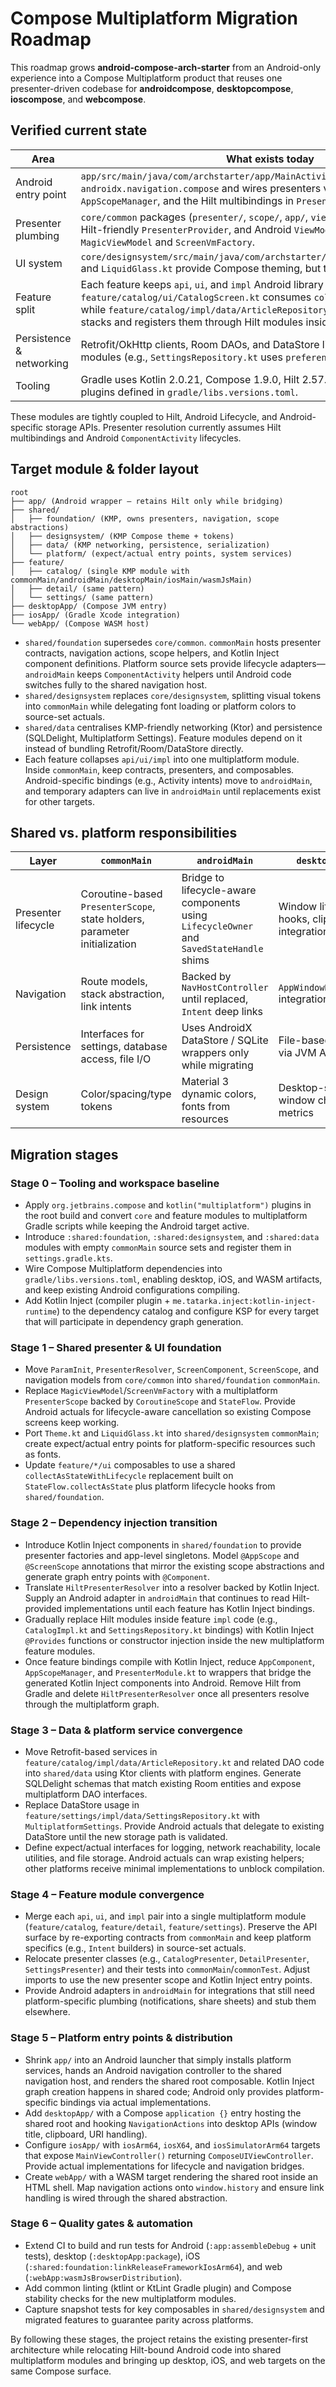# Compose Multiplatform Migration Roadmap

This roadmap grows **android-compose-arch-starter** from an Android-only experience into a Compose Multiplatform product that reuses one presenter-driven codebase for **androidcompose**, **desktopcompose**, **ioscompose**, and **webcompose**.

## Verified current state

| Area | What exists today |
| --- | --- |
| Android entry point | `app/src/main/java/com/archstarter/app/MainActivity` drives `AppNavHost` with `androidx.navigation.compose` and wires presenters via `HiltPresenterResolver`, `AppScopeManager`, and the Hilt multibindings in `PresenterModule.kt`.
| Presenter plumbing | `core/common` packages (`presenter/`, `scope/`, `app/`, `viewmodel/`) expose `ParamInit`, Hilt-friendly `PresenterProvider`, and Android `ViewModel` bridges such as `MagicViewModel` and `ScreenVmFactory`.
| UI system | `core/designsystem/src/main/java/com/archstarter/core/designsystem/Theme.kt` and `LiquidGlass.kt` provide Compose theming, but the module is Android-only.
| Feature split | Each feature keeps `api`, `ui`, and `impl` Android library modules. For example, `feature/catalog/ui/CatalogScreen.kt` consumes `collectAsStateWithLifecycle` while `feature/catalog/impl/data/ArticleRepository.kt` builds Retrofit + Room stacks and registers them through Hilt modules inside `CatalogImpl.kt`.
| Persistence & networking | Retrofit/OkHttp clients, Room DAOs, and DataStore live inside feature `impl` modules (e.g., `SettingsRepository.kt` uses `preferencesDataStore`).
| Tooling | Gradle uses Kotlin 2.0.21, Compose 1.9.0, Hilt 2.57.1, and Android-only plugins defined in `gradle/libs.versions.toml`.

These modules are tightly coupled to Hilt, Android Lifecycle, and Android-specific storage APIs. Presenter resolution currently assumes Hilt multibindings and Android `ComponentActivity` lifecycles.

## Target module & folder layout

```
root
├── app/ (Android wrapper – retains Hilt only while bridging)
├── shared/
│   ├── foundation/ (KMP, owns presenters, navigation, scope abstractions)
│   ├── designsystem/ (KMP Compose theme + tokens)
│   ├── data/ (KMP networking, persistence, serialization)
│   └── platform/ (expect/actual entry points, system services)
├── feature/
│   ├── catalog/ (single KMP module with commonMain/androidMain/desktopMain/iosMain/wasmJsMain)
│   ├── detail/ (same pattern)
│   └── settings/ (same pattern)
├── desktopApp/ (Compose JVM entry)
├── iosApp/ (Gradle Xcode integration)
└── webApp/ (Compose WASM host)
```

* `shared/foundation` supersedes `core/common`. `commonMain` hosts presenter contracts, navigation actions, scope helpers, and Kotlin Inject component definitions. Platform source sets provide lifecycle adapters—`androidMain` keeps `ComponentActivity` helpers until Android code switches fully to the shared navigation host.
* `shared/designsystem` replaces `core/designsystem`, splitting visual tokens into `commonMain` while delegating font loading or platform colors to source-set actuals.
* `shared/data` centralises KMP-friendly networking (Ktor) and persistence (SQLDelight, Multiplatform Settings). Feature modules depend on it instead of bundling Retrofit/Room/DataStore directly.
* Each feature collapses `api/ui/impl` into one multiplatform module. Inside `commonMain`, keep contracts, presenters, and composables. Android-specific bindings (e.g., Activity intents) move to `androidMain`, and temporary adapters can live in `androidMain` until replacements exist for other targets.

## Shared vs. platform responsibilities

| Layer | `commonMain` | `androidMain` | `desktopMain` | `iosMain` | `wasmJsMain` |
| --- | --- | --- | --- | --- | --- |
| Presenter lifecycle | Coroutine-based `PresenterScope`, state holders, parameter initialization | Bridge to lifecycle-aware components using `LifecycleOwner` and `SavedStateHandle` shims | Window lifecycle hooks, clipboard integration | `UIViewController` retention hooks | Browser visibility / history integration |
| Navigation | Route models, stack abstraction, link intents | Backed by `NavHostController` until replaced, `Intent` deep links | `AppWindowNavigator` integration | URL handling through UIKit | `window.history` adapters |
| Persistence | Interfaces for settings, database access, file I/O | Uses AndroidX DataStore / SQLite wrappers only while migrating | File-based caches via JVM APIs | Keychain/UserDefaults actuals | `localStorage`/IndexedDB actuals |
| Design system | Color/spacing/type tokens | Material 3 dynamic colors, fonts from resources | Desktop-specific window chrome metrics | iOS typography scaling | Browser theming and viewport metrics |

## Migration stages

### Stage 0 – Tooling and workspace baseline
* Apply `org.jetbrains.compose` and `kotlin("multiplatform")` plugins in the root build and convert `core` and feature modules to multiplatform Gradle scripts while keeping the Android target active.
* Introduce `:shared:foundation`, `:shared:designsystem`, and `:shared:data` modules with empty `commonMain` source sets and register them in `settings.gradle.kts`.
* Wire Compose Multiplatform dependencies into `gradle/libs.versions.toml`, enabling desktop, iOS, and WASM artifacts, and keep existing Android configurations compiling.
* Add Kotlin Inject (compiler plugin + `me.tatarka.inject:kotlin-inject-runtime`) to the dependency catalog and configure KSP for every target that will participate in dependency graph generation.

### Stage 1 – Shared presenter & UI foundation
* Move `ParamInit`, `PresenterResolver`, `ScreenComponent`, `ScreenScope`, and navigation models from `core/common` into `shared/foundation` `commonMain`.
* Replace `MagicViewModel`/`ScreenVmFactory` with a multiplatform `PresenterScope` backed by `CoroutineScope` and `StateFlow`. Provide Android actuals for lifecycle-aware cancellation so existing Compose screens keep working.
* Port `Theme.kt` and `LiquidGlass.kt` into `shared/designsystem` `commonMain`; create expect/actual entry points for platform-specific resources such as fonts.
* Update `feature/*/ui` composables to use a shared `collectAsStateWithLifecycle` replacement built on `StateFlow.collectAsState` plus platform lifecycle hooks from `shared/foundation`.

### Stage 2 – Dependency injection transition
* Introduce Kotlin Inject components in `shared/foundation` to provide presenter factories and app-level singletons. Model `@AppScope` and `@ScreenScope` annotations that mirror the existing scope abstractions and generate graph entry points with `@Component`.
* Translate `HiltPresenterResolver` into a resolver backed by Kotlin Inject. Supply an Android adapter in `androidMain` that continues to read Hilt-provided implementations until each feature has Kotlin Inject bindings.
* Gradually replace Hilt modules inside feature `impl` code (e.g., `CatalogImpl.kt` and `SettingsRepository.kt` bindings) with Kotlin Inject `@Provides` functions or constructor injection inside the new multiplatform feature modules.
* Once feature bindings compile with Kotlin Inject, reduce `AppComponent`, `AppScopeManager`, and `PresenterModule.kt` to wrappers that bridge the generated Kotlin Inject components into Android. Remove Hilt from Gradle and delete `HiltPresenterResolver` once all presenters resolve through the multiplatform graph.

### Stage 3 – Data & platform service convergence
* Move Retrofit-based services in `feature/catalog/impl/data/ArticleRepository.kt` and related DAO code into `shared/data` using Ktor clients with platform engines. Generate SQLDelight schemas that match existing Room entities and expose multiplatform DAO interfaces.
* Replace DataStore usage in `feature/settings/impl/data/SettingsRepository.kt` with `MultiplatformSettings`. Provide Android actuals that delegate to existing DataStore until the new storage path is validated.
* Define expect/actual interfaces for logging, network reachability, locale utilities, and file storage. Android actuals can wrap existing helpers; other platforms receive minimal implementations to unblock compilation.

### Stage 4 – Feature module convergence
* Merge each `api`, `ui`, and `impl` pair into a single multiplatform module (`feature/catalog`, `feature/detail`, `feature/settings`). Preserve the API surface by re-exporting contracts from `commonMain` and keep platform specifics (e.g., `Intent` builders) in source-set actuals.
* Relocate presenter classes (e.g., `CatalogPresenter`, `DetailPresenter`, `SettingsPresenter`) and their tests into `commonMain`/`commonTest`. Adjust imports to use the new presenter scope and Kotlin Inject entry points.
* Provide Android adapters in `androidMain` for integrations that still need platform-specific plumbing (notifications, share sheets) and stub them elsewhere.

### Stage 5 – Platform entry points & distribution
* Shrink `app/` into an Android launcher that simply installs platform services, hands an Android navigation controller to the shared navigation host, and renders the shared root composable. Kotlin Inject graph creation happens in shared code; Android only provides platform-specific bindings via actual implementations.
* Add `desktopApp/` with a Compose `application {}` entry hosting the shared root and hooking `NavigationActions` into desktop APIs (window title, clipboard, URI handling).
* Configure `iosApp/` with `iosArm64`, `iosX64`, and `iosSimulatorArm64` targets that expose `MainViewController()` returning `ComposeUIViewController`. Provide actual implementations for lifecycle and navigation bridges.
* Create `webApp/` with a WASM target rendering the shared root inside an HTML shell. Map navigation actions onto `window.history` and ensure link handling is wired through the shared abstraction.

### Stage 6 – Quality gates & automation
* Extend CI to build and run tests for Android (`:app:assembleDebug` + unit tests), desktop (`:desktopApp:package`), iOS (`:shared:foundation:linkReleaseFrameworkIosArm64`), and web (`:webApp:wasmJsBrowserDistribution`).
* Add common linting (ktlint or KtLint Gradle plugin) and Compose stability checks for the new multiplatform modules.
* Capture snapshot tests for key composables in `shared/designsystem` and migrated features to guarantee parity across platforms.

By following these stages, the project retains the existing presenter-first architecture while relocating Hilt-bound Android code into shared multiplatform modules and bringing up desktop, iOS, and web targets on the same Compose surface.
